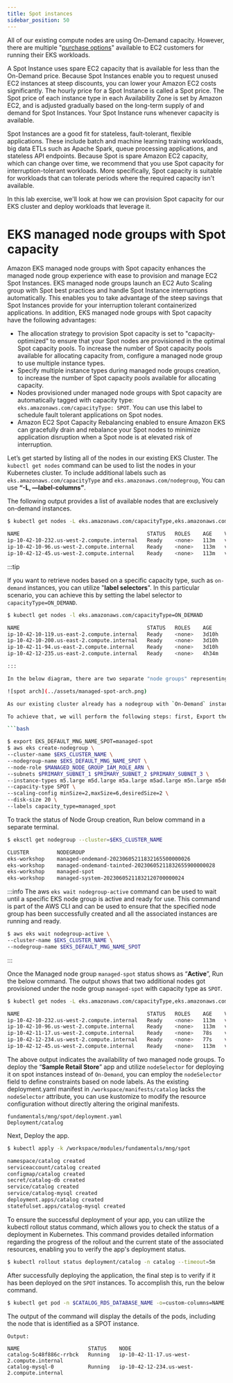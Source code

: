 ```yaml
---
title: Spot instances
sidebar_position: 50
---
```


All of our existing compute nodes are using On-Demand capacity. However, there are multiple "[purchase options](https://docs.aws.amazon.com/AWSEC2/latest/UserGuide/instance-purchasing-options.html)" available to EC2 customers for running their EKS workloads.

A Spot Instance uses spare EC2 capacity that is available for less than the On-Demand price. Because Spot Instances enable you to request unused EC2 instances at steep discounts, you can lower your Amazon EC2 costs significantly. The hourly price for a Spot Instance is called a Spot price. The Spot price of each instance type in each Availability Zone is set by Amazon EC2, and is adjusted gradually based on the long-term supply of and demand for Spot Instances. Your Spot Instance runs whenever capacity is available.

Spot Instances are a good fit for stateless, fault-tolerant, flexible applications. These include batch and machine learning training workloads, big data ETLs such as Apache Spark, queue processing applications, and stateless API endpoints. Because Spot is spare Amazon EC2 capacity, which can change over time, we recommend that you use Spot capacity for interruption-tolerant workloads. More specifically, Spot capacity is suitable for workloads that can tolerate periods where the required capacity isn't available.

In this lab exercise, we'll look at how we can provision Spot capacity for our EKS cluster and deploy workloads that leverage it.

# EKS managed node groups with Spot capacity

Amazon EKS managed node groups with Spot capacity enhances the managed node group experience with ease to provision and manage EC2 Spot Instances. EKS managed node groups launch an EC2 Auto Scaling group with Spot best practices and handle Spot Instance interruptions automatically. This enables you to take advantage of the steep savings that Spot Instances provide for your interruption tolerant containerized applications. In addition, EKS managed node groups with Spot capacity have the following advantages:

* The allocation strategy to provision Spot capacity is set to "capacity-optimized" to ensure that your Spot nodes are provisioned in the optimal Spot capacity pools. To increase the number of Spot capacity pools available for allocating capacity from, configure a managed node group to use multiple instance types.
* Specify multiple instance types during managed node groups creation, to increase the number of Spot capacity pools available for allocating capacity.
* Nodes provisioned under managed node groups with Spot capacity are automatically tagged with capacity type: `eks.amazonaws.com/capacityType: SPOT`. You can use this label to schedule fault tolerant applications on Spot nodes.
* Amazon EC2 Spot Capacity Rebalancing enabled to ensure Amazon EKS can gracefully drain and rebalance your Spot nodes to minimize application disruption when a Spot node is at elevated risk of interruption.


Let’s get started by listing all of the nodes in our existing EKS Cluster. The `kubectl get nodes` command can be used to list the nodes in your Kubernetes cluster. To include additional labels such as `eks.amazonaws.com/capacityType` and `eks.amazonaws.com/nodegroup`,  You can use <b>“-L, —label-columns”</b>. 

The following output provides a list of available nodes that are exclusively on-demand instances.

```bash
$ kubectl get nodes -L eks.amazonaws.com/capacityType,eks.amazonaws.com/nodegroup

NAME                                         STATUS   ROLES    AGE    VERSION                CAPACITYTYPE   NODEGROUP
ip-10-42-10-232.us-west-2.compute.internal   Ready    <none>   113m   v1.23.15-eks-49d8fe8   ON_DEMAND      managed-system-20230605211737831800000026
ip-10-42-10-96.us-west-2.compute.internal    Ready    <none>   113m   v1.23.15-eks-49d8fe8   ON_DEMAND      managed-ondemand-20230605211738568600000028
ip-10-42-12-45.us-west-2.compute.internal    Ready    <none>   113m   v1.23.15-eks-49d8fe8   ON_DEMAND      managed-ondemand-20230605211738568600000028
```

:::tip

If you want to retrieve nodes based on a specific capacity type, such as `on-demand` instances, you can utilize "<b>label selectors</b>". In this particular scenario, you can achieve this by setting the label selector to `capacityType=ON_DEMAND`.

```bash
$ kubectl get nodes -l eks.amazonaws.com/capacityType=ON_DEMAND

NAME                                         STATUS   ROLES    AGE     VERSION
ip-10-42-10-119.us-east-2.compute.internal   Ready    <none>   3d10h   v1.23.15-eks-49d8fe8
ip-10-42-10-200.us-east-2.compute.internal   Ready    <none>   3d10h   v1.23.15-eks-49d8fe8
ip-10-42-11-94.us-east-2.compute.internal    Ready    <none>   3d10h   v1.23.15-eks-49d8fe8
ip-10-42-12-235.us-east-2.compute.internal   Ready    <none>   4h34m   v1.23.15-eks-49d8fe8

:::

In the below diagram, there are two separate "node groups" representing the managed node groups within the cluster. The first Node Group box represents the node group containing On-Demand instances while the second represents the node group containing Spot instances. Both are associated with the specified EKS cluster.

![spot arch](../assets/managed-spot-arch.png)

As our existing cluster already has a nodegroup with `On-Demand` instances, the next step would be to setup a node group which has EC2 instances with capacity type as `SPOT`. 

To achieve that, we will perform the following steps: first, Export the environment variable <b>EKS_DEFAULT_MNG_NAME_SPOT</b> with the value set as '<b>managed-spot</b>', and then use the AWS CLI to create an EKS managed node group specifically designed for `SPOT` instances.

```bash

$ export EKS_DEFAULT_MNG_NAME_SPOT=managed-spot
$ aws eks create-nodegroup \
--cluster-name $EKS_CLUSTER_NAME \
--nodegroup-name $EKS_DEFAULT_MNG_NAME_SPOT \
--node-role $MANAGED_NODE_GROUP_IAM_ROLE_ARN \
--subnets $PRIMARY_SUBNET_1 $PRIMARY_SUBNET_2 $PRIMARY_SUBNET_3 \
--instance-types m5.large m5d.large m5a.large m5ad.large m5n.large m5dn.large \
--capacity-type SPOT \
--scaling-config minSize=2,maxSize=6,desiredSize=2 \
--disk-size 20 \
--labels capacity_type=managed_spot

```
To track the status of Node Group creation, Run below command in a separate terminal.

```bash
$ eksctl get nodegroup --cluster=$EKS_CLUSTER_NAME

CLUSTER         NODEGROUP                                               STATUS          CREATED                 MIN SIZE        MAX SIZE        DESIRED CAPACITY       INSTANCE TYPE                                                   IMAGE ID        ASG NAME                                                              TYPE
eks-workshop    managed-ondemand-20230605211832165500000026             ACTIVE          2023-06-05T21:18:33Z    2               6               2             m5.large                                                 AL2_x86_64      eks-managed-ondemand-20230605211832165500000026-b2c446b6-828d-f79f-9338-456374559c7b  managed
eks-workshop    managed-ondemand-tainted-20230605211832655900000028     ACTIVE          2023-06-05T21:18:34Z    0               1               0             m5.large                                                 AL2_x86_64      eks-managed-ondemand-tainted-20230605211832655900000028-84c446b6-837c-bf91-2e90-93ee1ec37cf8   managed
eks-workshop    managed-spot                                            CREATING        2023-06-06T05:24:55Z    2               6               2             m5.large,m5d.large,m5a.large,m5ad.large,m5n.large,m5dn.large     AL2_x86_64                                                                                    managed
eks-workshop    managed-system-20230605211832120700000024               ACTIVE          2023-06-05T21:18:34Z    1               2               1             m5.large                                                 AL2_x86_64      eks-managed-system-20230605211832120700000024-26c446b6-8271-ac8a-4b54-569cf51913f9    managed

```

:::info
The aws `eks wait nodegroup-active` command can be used to wait until a specific EKS node group is active and ready for use. This command is part of the AWS CLI and can be used to ensure that the specified node group has been successfully created and all the associated instances are running and ready.

```bash
$ aws eks wait nodegroup-active \
--cluster-name $EKS_CLUSTER_NAME \
--nodegroup-name $EKS_DEFAULT_MNG_NAME_SPOT
```
:::

Once the Managed node group `managed-spot` status shows as “<b>Active</b>”, Run the below command. 
The output shows that two additional nodes got provisioned under the node group `managed-spot` with capacity type as `SPOT`.

```bash
$ kubectl get nodes -L eks.amazonaws.com/capacityType,eks.amazonaws.com/nodegroup

NAME                                         STATUS   ROLES    AGE    VERSION                CAPACITYTYPE   NODEGROUP
ip-10-42-10-232.us-west-2.compute.internal   Ready    <none>   113m   v1.23.15-eks-49d8fe8   ON_DEMAND      managed-system-20230605211737831800000026
ip-10-42-10-96.us-west-2.compute.internal    Ready    <none>   113m   v1.23.15-eks-49d8fe8   ON_DEMAND      managed-ondemand-20230605211738568600000028
ip-10-42-11-17.us-west-2.compute.internal    Ready    <none>   78s    v1.23.17-eks-0a21954   SPOT           managed-spot
ip-10-42-12-234.us-west-2.compute.internal   Ready    <none>   77s    v1.23.17-eks-0a21954   SPOT           managed-spot
ip-10-42-12-45.us-west-2.compute.internal    Ready    <none>   113m   v1.23.15-eks-49d8fe8   ON_DEMAND      managed-ondemand-20230605211738568600000028

```
The above output indicates the availability of two managed node groups. To deploy the “<b>Sample Retail Store</b>” app and utilize `nodeSelector` for deploying it on spot instances instead of `On-Demand`, you can employ the `nodeSelector` field to define constraints based on node labels. As the existing deployment.yaml manifest in `/workspace/manifests/catalog` lacks the `nodeSelector` attribute, you can use kustomize to modify the resource configuration without directly altering the original manifests.

```kustomization
fundamentals/mng/spot/deployment.yaml
Deployment/catalog
```

Next, Deploy the app.

```bash
$ kubectl apply -k /workspace/modules/fundamentals/mng/spot

namespace/catalog created
serviceaccount/catalog created
configmap/catalog created
secret/catalog-db created
service/catalog created
service/catalog-mysql created
deployment.apps/catalog created
statefulset.apps/catalog-mysql created
```

To ensure the successful deployment of your app, you can utilize the kubectl rollout status command, which allows you to check the status of a deployment in Kubernetes. This command provides detailed information regarding the progress of the rollout and the current state of the associated resources, enabling you to verify the app's deployment status.

```bash
$ kubectl rollout status deployment/catalog -n catalog --timeout=5m
```
After successfully deploying the application, the final step is to verify if it has been deployed on the `SPOT` instances. To accomplish this, run the below command.

```bash
$ kubectl get pod -n $CATALOG_RDS_DATABASE_NAME -o=custom-columns=NAME:.metadata.name,STATUS:.status.phase,NODE:.spec.nodeName 
```
The output of the command will display the details of the pods, including the node that is identified as a SPOT instance.
```
Output:

NAME                      STATUS    NODE
catalog-5c48f886c-rrbck   Running   ip-10-42-11-17.us-west-2.compute.internal
catalog-mysql-0           Running   ip-10-42-12-234.us-west-2.compute.internal
```
